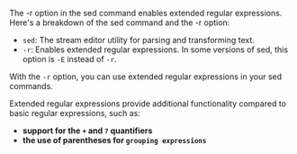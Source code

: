 ---
---

The -r option in the sed command enables extended regular expressions. Here's a breakdown of the sed command and the -r option:

- `sed`: The stream editor utility for parsing and transforming text.
- `-r`: Enables extended regular expressions. In some versions of sed, this option is `-E` instead of `-r`.

With the `-r` option, you can use extended regular expressions in your sed commands. 

Extended regular expressions provide additional functionality compared to basic regular expressions, such as:
- **support for the `+` and `?` quantifiers**
- **the use of parentheses for `grouping expressions`**